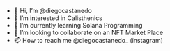 - 👋 Hi, I’m @diegocastanedo
- 👀 I’m interested in Calisthenics
- 🌱 I’m currently learning Solana Programming
- 💞️ I’m looking to collaborate on an NFT Market Place
- 📫 How to reach me @diegocastanedo_ (instagram)
<!---
diegocastanedo/diegocastanedo is a ✨ special ✨ repository because its `README.md` (this file) appears on your GitHub profile.
You can click the Preview link to take a look at your changes.
--->
